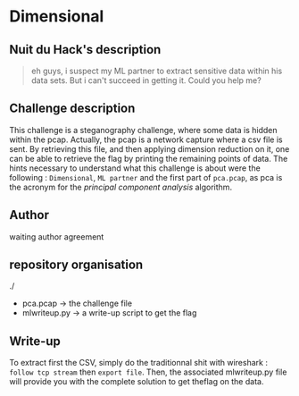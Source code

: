# Dimensional

## Nuit du Hack's description
> eh guys, i suspect my ML partner to extract sensitive data within his data sets. But i can't succeed in getting it. Could you help me?

## Challenge description
This challenge is a steganography challenge, where some data is hidden within the pcap. Actually, the pcap is a network capture where a csv file is sent. By retrieving this file, and then applying dimension reduction on it, one can be able to retrieve the flag by printing the remaining points of data. The hints necessary to understand what this challenge is about were the following : `Dimensional`, `ML partner` and the first part of `pca.pcap`, as pca is the acronym for the *principal component analysis* algorithm. 

## Author
waiting author agreement

## repository organisation
./
  * pca.pcap -> the challenge file
  * mlwriteup.py -> a write-up script to get the flag

## Write-up
To extract first the CSV, simply do the traditionnal shit with wireshark : `follow tcp stream` then `export file`. Then, the associated mlwriteup.py file will provide you with the complete solution to get theflag on the data.
